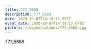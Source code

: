 ```yaml
---
title: 777_5668
description: 777_5668
date: 2020-10-07T14:19:17.652Z
event_date: 2020-10-07T14:19:17.676Z
picture: /images/uploads/777_5668.jpg
---
```

777_5668